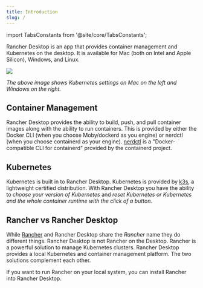 ```yaml
---
title: Introduction
slug: /
---
```


<head>
  <link rel="canonical" href="https://docs.rancherdesktop.io/"/>
</head>

import TabsConstants from '@site/core/TabsConstants';

Rancher Desktop is an app that provides container management and Kubernetes on the desktop. It is available for Mac (both on Intel and Apple Silicon), Windows, and Linux.

![](https://suse-rancher-media.s3.amazonaws.com/desktop/v1.11/getting-started/introduction_preferences_tabKubernetes.png)

_The above image shows Kubernetes settings on Mac on the left and Windows on the right._

## Container Management

Rancher Desktop provides the ability to build, push, and pull container images along with the ability to run containers. This is provided by either the Docker CLI (when you choose Moby/dockerd as you engine) or nerdctl (when you choose containerd as your engine). [nerdctl](https://github.com/containerd/nerdctl) is a "Docker-compatible CLI for containerd" provided by the containerd project.

## Kubernetes

Kubernetes is built in to Rancher Desktop. Kubernetes is provided by [k3s](https://k3s.io/), a lightweight certified distribution. With Rancher Desktop you have the ability to _choose your version of Kubernetes_ and _reset Kubernetes or Kubernetes and the whole container runtime with the click of a button_.

## Rancher vs Rancher Desktop

While [Rancher](https://rancher.com/) and Rancher Desktop share the _Rancher_ name they do different things. Rancher Desktop is not Rancher on the Desktop. Rancher is a powerful solution to manage Kubernetes clusters. Rancher Desktop provides a local Kubernetes and container management platform. The two solutions complement each other.

If you want to run Rancher on your local system, you can install Rancher into Rancher Desktop.
